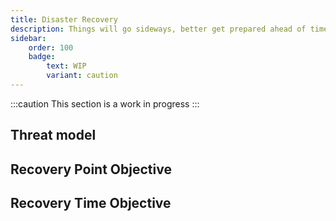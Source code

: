 ```yaml
---
title: Disaster Recovery
description: Things will go sideways, better get prepared ahead of time
sidebar:
    order: 100
    badge:
        text: WIP
        variant: caution
---
```


:::caution
This section is a work in progress
:::

## Threat model

## Recovery Point Objective

## Recovery Time Objective
